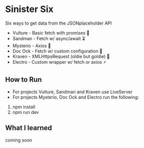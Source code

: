 # Sinister Six

Six ways to get data from the JSONplaceholder API

- Vulture - Basic fetch with promises 🦤
- Sandman - Fetch w/ async/await ⏳
- Mysterio - Axios 🔮
- Doc Ock - Fetch w/ custom configuration 🐙
- Kraven - XMLHttpsRequest (oldie but goldie) 🐆
- Electro - Custom wrapper w/ fetch or axios ⚡

## How to Run

- For projects Vulture, Sandman and Kraven use LiveServer
- For projects Mysterio, Doc Ock and Electro run the following:

1. npm install
2. npm run dev

## What I learned

coming soon
